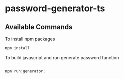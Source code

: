 # password-generator-ts

## Available Commands

To install npm packages

```typescript
npm install
```

To build javascript and run generate password function

```typescript

npm run:generator;
```
